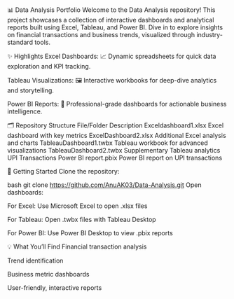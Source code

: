 📊 Data Analysis Portfolio
Welcome to the Data Analysis repository!
This project showcases a collection of interactive dashboards and analytical reports built using Excel, Tableau, and Power BI. Dive in to explore insights on financial transactions and business trends, visualized through industry-standard tools.

✨ Highlights
Excel Dashboards:
📈 Dynamic spreadsheets for quick data exploration and KPI tracking.

Tableau Visualizations:
🖼️ Interactive workbooks for deep-dive analytics and storytelling.

Power BI Reports:
🚀 Professional-grade dashboards for actionable business intelligence.

🗂️ Repository Structure
File/Folder	Description
Exceldashboard1.xlsx	Excel dashboard with key metrics
ExcelDashboard2.xlsx	Additional Excel analysis and charts
TableauDashboard1.twbx	Tableau workbook for advanced visualizations
TableauDashboard2.twbx	Supplementary Tableau analytics
UPI Transactions Power BI report.pbix	Power BI report on UPI transactions

🚀 Getting Started
Clone the repository:

bash
git clone https://github.com/AnuAK03/Data-Analysis.git
Open dashboards:

For Excel: Use Microsoft Excel to open .xlsx files

For Tableau: Open .twbx files with Tableau Desktop

For Power BI: Use Power BI Desktop to view .pbix reports

💡 What You’ll Find
Financial transaction analysis

Trend identification

Business metric dashboards

User-friendly, interactive reports

